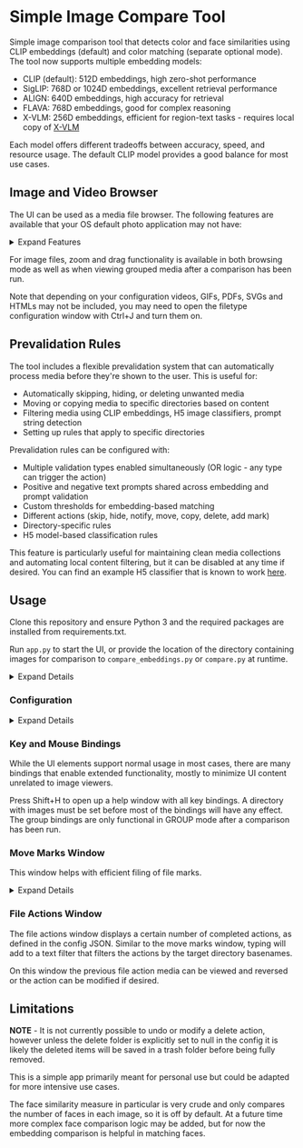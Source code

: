 # Simple Image Compare Tool

Simple image comparison tool that detects color and face similarities using CLIP embeddings (default) and color matching (separate optional mode). The tool now supports multiple embedding models:

- CLIP (default): 512D embeddings, high zero-shot performance
- SigLIP: 768D or 1024D embeddings, excellent retrieval performance
- ALIGN: 640D embeddings, high accuracy for retrieval
- FLAVA: 768D embeddings, good for complex reasoning
- X-VLM: 256D embeddings, efficient for region-text tasks - requires local copy of [X-VLM](https://github.com/zengyan-97/X-VLM)

Each model offers different tradeoffs between accuracy, speed, and resource usage. The default CLIP model provides a good balance for most use cases.

## Image and Video Browser

The UI can be used as a media file browser. The following features are available that your OS default photo application may not have:
<details>
<summary>Expand Features</summary>
<ul>
    <li>Auto-resize images to fill the screen</li>
    <li>Auto-refresh directory files</li>
    <li>Slideshow (customizable)</li>
    <li>Optionally play and compare video files and other media - typically will use the first image found for the comparison.</li>
    <li>Quicker and smoother transitions between images</li>
    <li>Faster load time for directories with many images in some cases</li>
    <li>Faster load times when switching between sort types</li>
    <li>Go to file by string search</li>
    <li>Mark groups of files to enable quick transitions and comparisons</li>
    <li>Move, copy, and delete marked file groups without overwriting system clipboard</li>
    <li>Revert and modify historical file action changes</li>
    <li>Quickly find directories via recent directory picker window</li>
    <li>Stores session info about seen directories (useful for directories with many images)</li>
    <li>Can be set up to run on user-defined list of files in place of a directory</li>
    <li>Extension with <a href="https://github.com/tomhallmain/sd-runner" target="_blank">sd-runner</a> for image generation</li>
    <li>Extension with <a href="https://github.com/tomhallmain/refacdir" target="_blank">refacdir</a> for file operations</li>
    <li>Find related images and prompts from embedded Stable Diffusion workflows</li>
    <li>Sort files by related images and prompts</li>
    <li>View raw image metadata</li>
    <li>Content filtering of images and videos based on their text encoding similarity (automatically hide, move to dir, delete etc)</li>
    <li>Create PDFs from marked files with customizable quality and compression options</li>
    <li>Password protection system for sensitive operations with configurable session timeouts</li>
</ul>
</details>

For image files, zoom and drag functionality is available in both browsing mode as well as when viewing grouped media after a comparison has been run.

Note that depending on your configuration videos, GIFs, PDFs, SVGs and HTMLs may not be included, you may need to open the filetype configuration window with Ctrl+J and turn them on.

## Prevalidation Rules

The tool includes a flexible prevalidation system that can automatically process media before they're shown to the user. This is useful for:

- Automatically skipping, hiding, or deleting unwanted media
- Moving or copying media to specific directories based on content
- Filtering media using CLIP embeddings, H5 image classifiers, prompt string detection
- Setting up rules that apply to specific directories

Prevalidation rules can be configured with:
- Multiple validation types enabled simultaneously (OR logic - any type can trigger the action)
- Positive and negative text prompts shared across embedding and prompt validation
- Custom thresholds for embedding-based matching
- Different actions (skip, hide, notify, move, copy, delete, add mark)
- Directory-specific rules
- H5 model-based classification rules

This feature is particularly useful for maintaining clean media collections and automating local content filtering, but it can be disabled at any time if desired. You can find an example H5 classifier that is known to work [here](https://github.com/FurkanGozukara/nsfw_model).

## Usage

Clone this repository and ensure Python 3 and the required packages are installed from requirements.txt.

Run `app.py` to start the UI, or provide the location of the directory containing images for comparison to `compare_embeddings.py` or `compare.py` at runtime.

<details>
<summary>Expand Details</summary>
Useful for detecting duplicates or finding associations between large unstructured sets of image files. File management controls are available after the image analysis has completed.

Individual images can be passed to search against the full image data set by passing flag `--search` with the path of the search file, or setting a search file in the UI before running comparison.

The color matching compare mode is faster than embedding comparison but less robust. In the group comparison case, since every image must be compared to every other image the time complexity is $\mathcal{O}(n^2)$. To remedy this issue for large image sets, set the `store_checkpoints` config setting to enable process caching to close and pick up where you left off previously, but ensure no files are added or removed from the comparison directory before restarting a compare.

When using embedding compare modes, you can search your images by text - both positive and negative. Commas will break the texts to search into multiple parts, to be combined in a final set of results. If there is a good embedding signal for the search texts it will likely return the images you are looking for. It will take a while to load the first time as embeddings need to be generated. If a list of preset text searches is defined in your config JSON, you can cycle between them with the dedicated shortcut found below.

If a search image is set simultaneously with search text, its embedding will be factored into the search at a weight equal to a single search text part.
</details>

### Configuration

<details>
<summary>Expand Details</summary>

`locale` supports any of the following locales:
- en (English)
- de (Deutsh)
- fr (Français)
- es (Español)
- it (Italiano)
- ja (日本語)
- ko (한국어)
- zh (中文)

`clip_model` defines the CLIP model to use for generating CLIP embeddings.

`image_types` defines the allowed file extensions for gathering image files, while `video_types` defines the allowed file extensions for gathering video files - there are only valid if the `enable_videos` setting is enabled.

`file_check_interval_seconds` defines the interval between auto-updates to identify recent file changes.

`slideshow_interval_seconds` defines the interval between slideshow transitions.

`sort_by` defines the default image browsing sort setting upon starting the application.

`trash_folder` defines the target folder for image deletion. If not set, deletion will send the image to your system's default trash folder.

`enable_prevalidations` enables the prevalidation system. When enabled, prevalidation rules will be applied to media before they are shown.

`image_classifier_h5_models` defines a list of H5 models that can be used for prevalidation rules. Each model should specify:
- `model_name`: A unique name for the model
- `model_location`: Path to the .h5 model file
- `model_categories`: List of categories the model can classify
- `use_hub_keras_layers`: Whether to use Keras hub layers

If the `sd_prompt_reader_loc` config setting is pointing to your local copy of [stable-diffusion-prompt-reader](https://github.com/receyuki/stable-diffusion-prompt-reader) then opening image details for an image with a stable diffusion prompt will give prompt information found in the image.

`tag_suggestions_file` should point to a JSON list that provides suggested tags for images for easy access in adding tags, if desired.

`file_path_json_path` should be set to the path for the file path JSON, if setting `use_file_path_json` is set to true.

`text_embedding_search_presets_exclusive` enables the search results returned by preset search texts to be exclusive of eachother to more accurately categorize. Note that since some text embeddings have a much stronger signal than others clustering on those searches can occur.

`store_checkpoints` will cache a group comparison process at certain checkpoints for later restart.
</details>

### Key and Mouse Bindings

While the UI elements support normal usage in most cases, there are many bindings that enable extended functionality, mostly to minimize UI content unrelated to image viewers.

Press Shift+H to open up a help window with all key bindings. A directory with images must be set before most of the bindings will have any effect. The group bindings are only functional in GROUP mode after a comparison has been run.

### Move Marks Window

This window helps with efficient filing of file marks.

<details>
<summary>Expand Details</summary>
<p>When the move marks window is open -- with or without GUI -- marks can be moved to a target directory by pressing the Enter key, or with the GUI elements if visible. After pressing the Enter key, a number of things can occur:</p>
<li>If no target directories have been set, a folder picker window will open to set a new directory.</li>
<li>If a marks action has been run previously, simply pressing Enter without a filter set will use the directory last used for the move or copy action.</li>
<li>If target directories have been set and a filter is set, the move or copy operation will use the first target directory in the filtered list.</li>
<li>If shift key is pressed along with Enter, the files will be copied instead of moved.</li>
<li>If control key is pressed, any previously marked directories will be ignored and a folder picker window will open to set a new target directory.</li>
<li>If alt key is pressed, the penultimate mark target dir will be used as target directory. This is useful when you want to successively copy files to one directory and then move them to another, without having to re-filter each time.</li>
<br>
<p>Simply typing letters while the mark window is open will filter the list of mark target directories, even if the GUI is not present. The backspace key will delete letters from the filter. You can scroll through the list of saved target directories using arrow keys.</p>
<p>To bypass the move marks window, use the Ctrl+R or Ctrl+E shortcuts to immediately run the previous and penultimate actions respectively on the current selection. You can also use number keys or Ctrl+T as hotkeys for persistent marks actions. To see the full list of file action hotkeys and their current settings open the hotkey actions window by pressing Ctrl+H on the marks window.</p>
<p>Ctrl+Z will undo the previous file marks move or copy action. If an earlier action needs to be reversed or modified, open the file actions window to verify the action in the history list and reverse it via the UI.</p>
</details>

### File Actions Window

The file actions window displays a certain number of completed actions, as defined in the config JSON. Similar to the move marks window, typing will add to a text filter that filters the actions by the target directory basenames.

On this window the previous file action media can be viewed and reversed or the action can be modified if desired.

## Limitations

**NOTE** - It is not currently possible to undo or modify a delete action, however unless the delete folder is explicitly set to null in the config it is likely the deleted items will be saved in a trash folder before being fully removed.

This is a simple app primarily meant for personal use but could be adapted for more intensive use cases.

The face similarity measure in particular is very crude and only compares the number of faces in each image, so it is off by default. At a future time more complex face comparison logic may be added, but for now the embedding comparison is helpful in matching faces.
